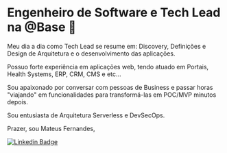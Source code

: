 # Engenheiro de Software e Tech Lead na @Base 🖤

Meu dia a dia como Tech Lead se resume em: Discovery, Definições e Design de Arquitetura e o desenvolvimento das aplicações.

Possuo forte experiência em aplicações web, tendo atuado em Portais, Health Systems, ERP, CRM, CMS e etc...

Sou apaixonado por conversar com pessoas de Business e passar horas "viajando" em funcionalidades para transformá-las em POC/MVP minutos depois.

Sou entusiasta de Arquitetura Serverless e DevSecOps.

Prazer, sou Mateus Fernandes,


[![Linkedin Badge](https://img.shields.io/badge/LinkedIn-0077B5?style=for-the-badge&logo=linkedin&logoColor=white)](https://www.linkedin.com/in/mateus-fernandes-costa-0955b1196//)
